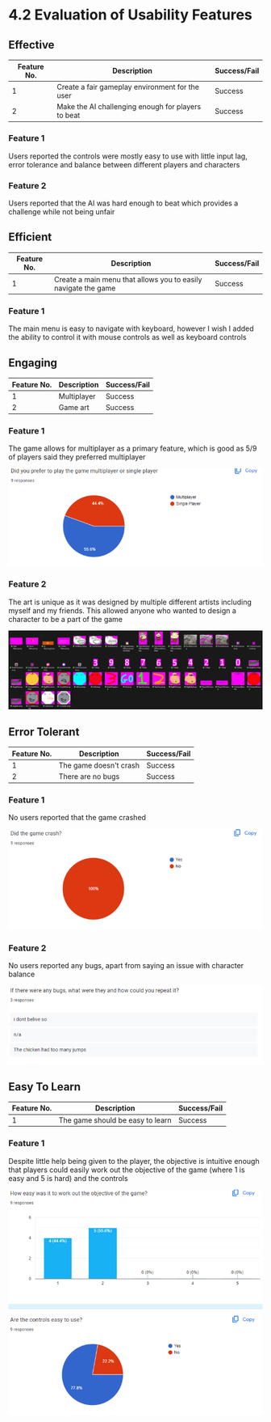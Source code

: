 # 4.2 Evaluation of Usability Features

## Effective

| Feature No. | Description                                        | Success/Fail |
| ----------- | -------------------------------------------------- | ------------ |
| 1           | Create a fair gameplay environment for the user    | Success      |
| 2           | Make the AI challenging enough for players to beat | Success      |

### Feature 1

Users reported the controls were mostly easy to use with little input lag, error tolerance and balance between different players and characters

### Feature 2

Users reported that the AI was hard enough to beat which provides a challenge while not being unfair

## Efficient

| Feature No. | Description                                                    | Success/Fail |
| ----------- | -------------------------------------------------------------- | ------------ |
| 1           | Create a main menu that allows you to easily navigate the game | Success      |

### Feature 1

The main menu is easy to navigate with keyboard, however I wish I added the ability to control it with mouse controls as well as keyboard controls

## Engaging

| Feature No. | Description | Success/Fail |
| ----------- | ----------- | ------------ |
| 1           | Multiplayer | Success      |
| 2           | Game art    | Success      |

### Feature 1

The game allows for multiplayer as a primary feature, which is good as 5/9 of players said they preferred multiplayer

![](<../.gitbook/assets/image (27).png>)

### Feature 2

The art is unique as it was designed by multiple different artists including myself and my friends. This allowed anyone who wanted to design a character to be a part of the game

![](<../.gitbook/assets/image (28).png>)

## Error Tolerant

| Feature No. | Description            | Success/Fail |
| ----------- | ---------------------- | ------------ |
| 1           | The game doesn't crash | Success      |
| 2           | There are no bugs      | Success      |

### Feature 1

No users reported that the game crashed

![](<../.gitbook/assets/image (29).png>)

### Feature 2

No users reported any bugs, apart from saying an issue with character balance

![](<../.gitbook/assets/image (30).png>)

## Easy To Learn

| Feature No. | Description                      | Success/Fail |
| ----------- | -------------------------------- | ------------ |
| 1           | The game should be easy to learn | Success      |

### Feature 1

Despite little help being given to the player, the objective is intuitive enough that players could easily work out the objective of the game (where 1 is easy and 5 is hard) and the controls

![](<../.gitbook/assets/image (31).png>)
